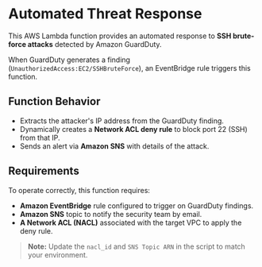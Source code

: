 # Automated Threat Response

This AWS Lambda function provides an automated response to **SSH brute-force attacks** detected by Amazon GuardDuty.

When GuardDuty generates a finding (`UnauthorizedAccess:EC2/SSHBruteForce`), an EventBridge rule triggers this function.

## Function Behavior

- Extracts the attacker's IP address from the GuardDuty finding.
- Dynamically creates a **Network ACL deny rule** to block port 22 (SSH) from that IP.
- Sends an alert via **Amazon SNS** with details of the attack.

## Requirements

To operate correctly, this function requires:

- **Amazon EventBridge** rule configured to trigger on GuardDuty findings.
- **Amazon SNS** topic to notify the security team by email.
- **A Network ACL (NACL)** associated with the target VPC to apply the deny rule.

> **Note:** Update the `nacl_id` and `SNS Topic ARN` in the script to match your environment.
